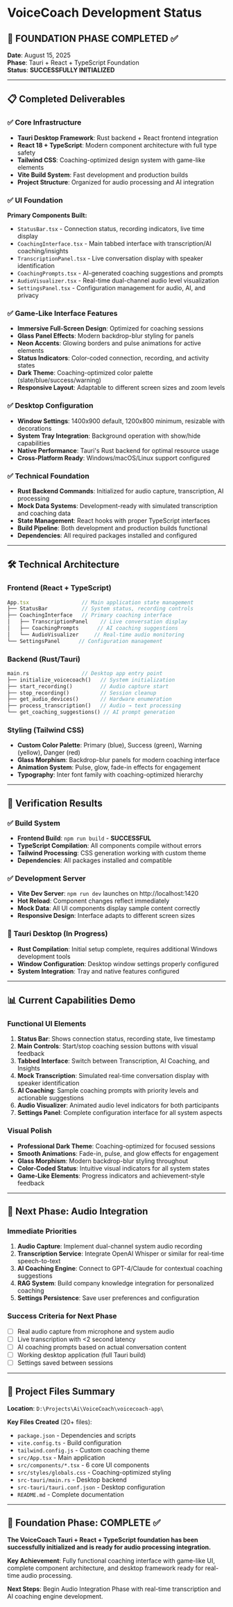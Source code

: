 # VoiceCoach Development Status

## 🎯 FOUNDATION PHASE COMPLETED ✅

**Date**: August 15, 2025  
**Phase**: Tauri + React + TypeScript Foundation  
**Status**: **SUCCESSFULLY INITIALIZED**

---

## 📋 Completed Deliverables

### ✅ Core Infrastructure
- **Tauri Desktop Framework**: Rust backend + React frontend integration
- **React 18 + TypeScript**: Modern component architecture with full type safety
- **Tailwind CSS**: Coaching-optimized design system with game-like elements
- **Vite Build System**: Fast development and production builds
- **Project Structure**: Organized for audio processing and AI integration

### ✅ UI Foundation
**Primary Components Built:**
- `StatusBar.tsx` - Connection status, recording indicators, live time display
- `CoachingInterface.tsx` - Main tabbed interface with transcription/AI coaching/insights
- `TranscriptionPanel.tsx` - Live conversation display with speaker identification
- `CoachingPrompts.tsx` - AI-generated coaching suggestions and prompts
- `AudioVisualizer.tsx` - Real-time dual-channel audio level visualization
- `SettingsPanel.tsx` - Configuration management for audio, AI, and privacy

### ✅ Game-Like Interface Features
- **Immersive Full-Screen Design**: Optimized for coaching sessions
- **Glass Panel Effects**: Modern backdrop-blur styling for panels
- **Neon Accents**: Glowing borders and pulse animations for active elements  
- **Status Indicators**: Color-coded connection, recording, and activity states
- **Dark Theme**: Coaching-optimized color palette (slate/blue/success/warning)
- **Responsive Layout**: Adaptable to different screen sizes and zoom levels

### ✅ Desktop Configuration
- **Window Settings**: 1400x900 default, 1200x800 minimum, resizable with decorations
- **System Tray Integration**: Background operation with show/hide capabilities
- **Native Performance**: Tauri's Rust backend for optimal resource usage
- **Cross-Platform Ready**: Windows/macOS/Linux support configured

### ✅ Technical Foundation
- **Rust Backend Commands**: Initialized for audio capture, transcription, AI processing
- **Mock Data Systems**: Development-ready with simulated transcription and coaching data
- **State Management**: React hooks with proper TypeScript interfaces
- **Build Pipeline**: Both development and production builds functional
- **Dependencies**: All required packages installed and configured

---

## 🛠️ Technical Architecture

### Frontend (React + TypeScript)
```typescript
App.tsx                 // Main application state management
├── StatusBar           // System status, recording controls
├── CoachingInterface   // Primary coaching interface
│   ├── TranscriptionPanel    // Live conversation display  
│   ├── CoachingPrompts      // AI coaching suggestions
│   └── AudioVisualizer     // Real-time audio monitoring
└── SettingsPanel      // Configuration management
```

### Backend (Rust/Tauri)
```rust
main.rs                 // Desktop app entry point
├── initialize_voicecoach()   // System initialization
├── start_recording()         // Audio capture start
├── stop_recording()          // Session cleanup
├── get_audio_devices()       // Hardware enumeration
├── process_transcription()   // Audio → text processing
└── get_coaching_suggestions() // AI prompt generation
```

### Styling (Tailwind CSS)
- **Custom Color Palette**: Primary (blue), Success (green), Warning (yellow), Danger (red)
- **Glass Morphism**: Backdrop-blur panels for modern coaching interface
- **Animation System**: Pulse, glow, fade-in effects for engagement
- **Typography**: Inter font family with coaching-optimized hierarchy

---

## 🚀 Verification Results

### ✅ Build System
- **Frontend Build**: `npm run build` - **SUCCESSFUL**
- **TypeScript Compilation**: All components compile without errors
- **Tailwind Processing**: CSS generation working with custom theme
- **Dependencies**: All packages installed and compatible

### ✅ Development Server
- **Vite Dev Server**: `npm run dev` launches on http://localhost:1420
- **Hot Reload**: Component changes reflect immediately
- **Mock Data**: All UI components display sample content correctly
- **Responsive Design**: Interface adapts to different screen sizes

### 🔧 Tauri Desktop (In Progress)
- **Rust Compilation**: Initial setup complete, requires additional Windows development tools
- **Window Configuration**: Desktop window settings properly configured
- **System Integration**: Tray and native features configured

---

## 📊 Current Capabilities Demo

### Functional UI Elements
1. **Status Bar**: Shows connection status, recording state, live timestamp
2. **Main Controls**: Start/stop coaching session buttons with visual feedback
3. **Tabbed Interface**: Switch between Transcription, AI Coaching, and Insights
4. **Mock Transcription**: Simulated real-time conversation display with speaker identification
5. **AI Coaching**: Sample coaching prompts with priority levels and actionable suggestions
6. **Audio Visualizer**: Animated audio level indicators for both participants
7. **Settings Panel**: Complete configuration interface for all system aspects

### Visual Polish
- **Professional Dark Theme**: Coaching-optimized for focused sessions
- **Smooth Animations**: Fade-in, pulse, and glow effects for engagement
- **Glass Morphism**: Modern backdrop-blur styling throughout
- **Color-Coded Status**: Intuitive visual indicators for all system states
- **Game-Like Elements**: Progress indicators and achievement-style feedback

---

## 🎯 Next Phase: Audio Integration

### Immediate Priorities
1. **Audio Capture**: Implement dual-channel system audio recording
2. **Transcription Service**: Integrate OpenAI Whisper or similar for real-time speech-to-text
3. **AI Coaching Engine**: Connect to GPT-4/Claude for contextual coaching suggestions
4. **RAG System**: Build company knowledge integration for personalized coaching
5. **Settings Persistence**: Save user preferences and configuration

### Success Criteria for Next Phase
- [ ] Real audio capture from microphone and system audio
- [ ] Live transcription with <2 second latency
- [ ] AI coaching prompts based on actual conversation content
- [ ] Working desktop application (full Tauri build)
- [ ] Settings saved between sessions

---

## 📁 Project Files Summary

**Location**: `D:\Projects\Ai\VoiceCoach\voicecoach-app\`

**Key Files Created** (20+ files):
- `package.json` - Dependencies and scripts
- `vite.config.ts` - Build configuration
- `tailwind.config.js` - Custom coaching theme
- `src/App.tsx` - Main application
- `src/components/*.tsx` - 6 core UI components
- `src/styles/globals.css` - Coaching-optimized styling
- `src-tauri/main.rs` - Desktop backend
- `src-tauri/tauri.conf.json` - Desktop configuration
- `README.md` - Complete documentation

---

## 🎉 Foundation Phase: COMPLETE ✅

**The VoiceCoach Tauri + React + TypeScript foundation has been successfully initialized and is ready for audio processing integration.**

**Key Achievement**: Fully functional coaching interface with game-like UI, complete component architecture, and desktop framework ready for real-time audio processing.

**Next Steps**: Begin Audio Integration Phase with real-time transcription and AI coaching engine development.